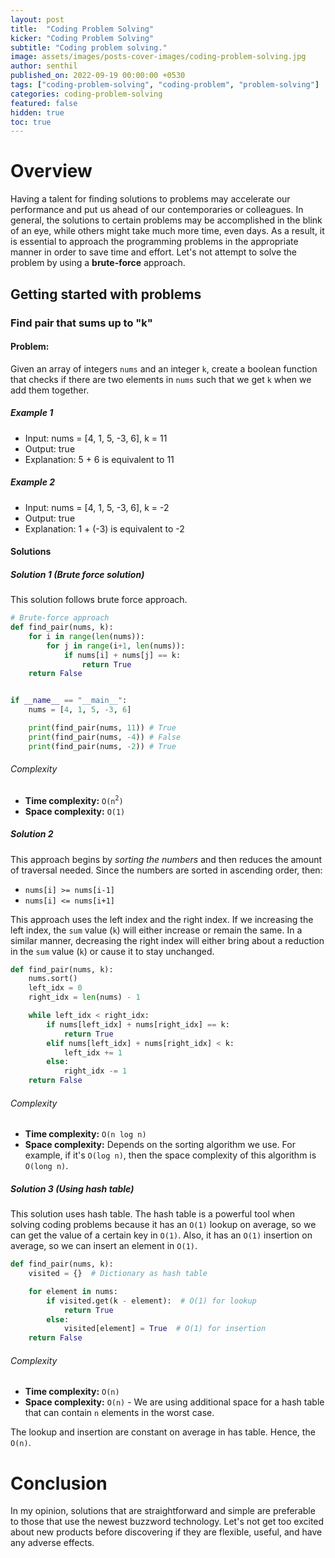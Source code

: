 ```yaml
---
layout: post
title:  "Coding Problem Solving"
kicker: "Coding Problem Solving"
subtitle: "Coding problem solving."
image: assets/images/posts-cover-images/coding-problem-solving.jpg
author: senthil
published_on: 2022-09-19 00:00:00 +0530
tags: ["coding-problem-solving", "coding-problem", "problem-solving"]
categories: coding-problem-solving
featured: false
hidden: true
toc: true
---
```


# Overview

Having a talent for finding solutions to problems may accelerate our performance and put us ahead of our contemporaries or colleagues. In general, the solutions to certain problems may be accomplished in the blink of an eye, while others might take much more time, even days. As a result, it is essential to approach the programming problems in the appropriate manner in order to save time and effort. Let's not attempt to solve the problem by using a **brute-force** approach.

## Getting started with problems

### Find pair that sums up to "k"

#### Problem:

Given an array of integers `nums` and an integer `k`, create a boolean function that checks if there are two elements in `nums` such that we get `k` when we add them together.

##### Example 1

- Input: nums = [4, 1, 5, -3, 6], k = 11
- Output: true
- Explanation: 5 + 6 is equivalent to 11

##### Example 2

- Input: nums = [4, 1, 5, -3, 6], k = -2
- Output: true
- Explanation: 1 + (-3) is equivalent to -2

#### Solutions

##### Solution 1 (Brute force solution)

This solution follows brute force approach.

```python
# Brute-force approach
def find_pair(nums, k):
    for i in range(len(nums)):
        for j in range(i+1, len(nums)):
            if nums[i] + nums[j] == k:
                return True
    return False


if __name__ == "__main__":
    nums = [4, 1, 5, -3, 6]

    print(find_pair(nums, 11)) # True
    print(find_pair(nums, -4)) # False
    print(find_pair(nums, -2)) # True

```

###### Complexity
- **Time complexity:** `O(n`<sup>`2`</sup>`)`
- **Space complexity:** `O(1)`

##### Solution 2 

This approach begins by *sorting the numbers* and then reduces the amount of traversal needed. Since the numbers are sorted in ascending order, then:

- `nums[i] >= nums[i-1]`
- `nums[i] <= nums[i+1]`

This approach uses the left index and the right index. If we increasing the left index, the `sum` value (`k`) will either increase or remain the same. In a similar manner, decreasing the right index will either bring about a reduction in the `sum` value (`k`) or cause it to stay unchanged.

```python
def find_pair(nums, k):
    nums.sort()
    left_idx = 0
    right_idx = len(nums) - 1

    while left_idx < right_idx:
        if nums[left_idx] + nums[right_idx] == k:
            return True
        elif nums[left_idx] + nums[right_idx] < k:
            left_idx += 1
        else:
            right_idx -= 1
    return False
```

###### Complexity
- **Time complexity:** `O(n log n)`
- **Space complexity:** Depends on the sorting algorithm we use. For example, if it's `O(log n)`, then the space complexity of this algorithm is `O(long n)`.

##### Solution 3 (Using hash table)

This solution uses hash table. The hash table is a powerful tool when solving coding problems because it has an `O(1)` lookup on average, so we can get the value of a certain key in `O(1)`. Also, it has an `O(1)` insertion on average, so we can insert an element in `O(1)`. 

```python
def find_pair(nums, k):
    visited = {}  # Dictionary as hash table

    for element in nums:
        if visited.get(k - element):  # O(1) for lookup
            return True
        else:
            visited[element] = True  # O(1) for insertion
    return False
```

###### Complexity
- **Time complexity:** `O(n)`
- **Space complexity:** `O(n)` - We are using additional space for a hash table that can contain `n` elements in the worst case.

The lookup and insertion are constant on average in has table. Hence, the `O(n)`. 


# Conclusion

In my opinion, solutions that are straightforward and simple are preferable to those that use the newest buzzword technology. Let's not get too excited about new products before discovering if they are flexible, useful, and have any adverse effects.